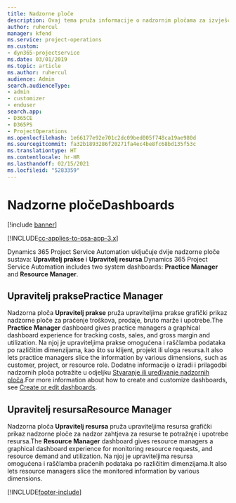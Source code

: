 ```yaml
---
title: Nadzorne ploče
description: Ovaj tema pruža informacije o nadzornim pločama za izvješćivanje koje su uključene u Dynamics 365 Project Service Automation.
author: ruhercul
manager: kfend
ms.service: project-operations
ms.custom:
- dyn365-projectservice
ms.date: 03/01/2019
ms.topic: article
ms.author: ruhercul
audience: Admin
search.audienceType:
- admin
- customizer
- enduser
search.app:
- D365CE
- D365PS
- ProjectOperations
ms.openlocfilehash: 1e66177e92e701c2dc09bed005f748ca19ae980d
ms.sourcegitcommit: fa32b1893286f20271fa4ec4be8fc68bd135f53c
ms.translationtype: HT
ms.contentlocale: hr-HR
ms.lasthandoff: 02/15/2021
ms.locfileid: "5283359"
---
```

# <a name="dashboards"></a><span data-ttu-id="87e12-103">Nadzorne ploče</span><span class="sxs-lookup"><span data-stu-id="87e12-103">Dashboards</span></span>

[!include [banner](../includes/psa-now-project-operations.md)]

[!INCLUDE[cc-applies-to-psa-app-3.x](../includes/cc-applies-to-psa-app-3x.md)]

<span data-ttu-id="87e12-104">Dynamics 365 Project Service Automation uključuje dvije nadzorne ploče sustava: **Upravitelj prakse** i **Upravitelj resursa**.</span><span class="sxs-lookup"><span data-stu-id="87e12-104">Dynamics 365 Project Service Automation includes two system dashboards: **Practice Manager** and **Resource Manager**.</span></span>

## <a name="practice-manager"></a><span data-ttu-id="87e12-105">Upravitelj prakse</span><span class="sxs-lookup"><span data-stu-id="87e12-105">Practice Manager</span></span> 

<span data-ttu-id="87e12-106">Nadzorna ploča **Upravitelj prakse** pruža upraviteljima prakse grafički prikaz nadzorne ploče za praćenje troškova, prodaje, bruto marže i upotrebe.</span><span class="sxs-lookup"><span data-stu-id="87e12-106">The **Practice Manager** dashboard gives practice managers a graphical dashboard experience for tracking costs, sales, and gross margin and utilization.</span></span> <span data-ttu-id="87e12-107">Na njoj je upraviteljima prakse omogućena i raščlamba podataka po različitim dimenzijama, kao što su klijent, projekt ili uloga resursa.</span><span class="sxs-lookup"><span data-stu-id="87e12-107">It also lets practice managers slice the information by various dimensions, such as customer, project, or resource role.</span></span> <span data-ttu-id="87e12-108">Dodatne informacije o izradi i prilagodbi nadzornih ploča potražite u odjeljku [Stvaranje ili uređivanje nadzornih ploča](https://docs.microsoft.com/dynamics365/customerengagement/on-premises/customize/create-edit-dashboards).</span><span class="sxs-lookup"><span data-stu-id="87e12-108">For more information about how to create and customize dashboards, see [Create or edit dashboards](https://docs.microsoft.com/dynamics365/customerengagement/on-premises/customize/create-edit-dashboards).</span></span>

## <a name="resource-manager"></a><span data-ttu-id="87e12-109">Upravitelj resursa</span><span class="sxs-lookup"><span data-stu-id="87e12-109">Resource Manager</span></span> 

<span data-ttu-id="87e12-110">Nadzorna ploča **Upravitelj resursa** pruža upraviteljima resursa grafički prikaz nadzorne ploče za nadzor zahtjeva za resurse te potražnje i upotrebe resursa.</span><span class="sxs-lookup"><span data-stu-id="87e12-110">The **Resource Manager** dashboard gives resource managers a graphical dashboard experience for monitoring resource requests, and resource demand and utilization.</span></span> <span data-ttu-id="87e12-111">Na njoj je upraviteljima resursa omogućena i raščlamba praćenih podataka po različitim dimenzijama.</span><span class="sxs-lookup"><span data-stu-id="87e12-111">It also lets resource managers slice the monitored information by various dimensions.</span></span>


[!INCLUDE[footer-include](../includes/footer-banner.md)]